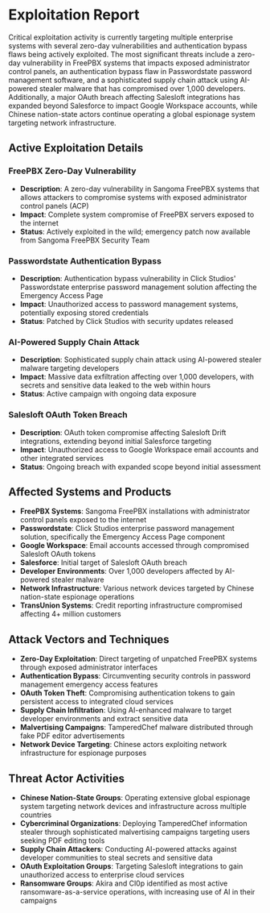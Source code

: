 # Exploitation Report

Critical exploitation activity is currently targeting multiple enterprise systems with several zero-day vulnerabilities and authentication bypass flaws being actively exploited. The most significant threats include a zero-day vulnerability in FreePBX systems that impacts exposed administrator control panels, an authentication bypass flaw in Passwordstate password management software, and a sophisticated supply chain attack using AI-powered stealer malware that has compromised over 1,000 developers. Additionally, a major OAuth breach affecting Salesloft integrations has expanded beyond Salesforce to impact Google Workspace accounts, while Chinese nation-state actors continue operating a global espionage system targeting network infrastructure.

## Active Exploitation Details

### FreePBX Zero-Day Vulnerability
- **Description**: A zero-day vulnerability in Sangoma FreePBX systems that allows attackers to compromise systems with exposed administrator control panels (ACP)
- **Impact**: Complete system compromise of FreePBX servers exposed to the internet
- **Status**: Actively exploited in the wild; emergency patch now available from Sangoma FreePBX Security Team

### Passwordstate Authentication Bypass
- **Description**: Authentication bypass vulnerability in Click Studios' Passwordstate enterprise password management solution affecting the Emergency Access Page
- **Impact**: Unauthorized access to password management systems, potentially exposing stored credentials
- **Status**: Patched by Click Studios with security updates released

### AI-Powered Supply Chain Attack
- **Description**: Sophisticated supply chain attack using AI-powered stealer malware targeting developers
- **Impact**: Massive data exfiltration affecting over 1,000 developers, with secrets and sensitive data leaked to the web within hours
- **Status**: Active campaign with ongoing data exposure

### Salesloft OAuth Token Breach
- **Description**: OAuth token compromise affecting Salesloft Drift integrations, extending beyond initial Salesforce targeting
- **Impact**: Unauthorized access to Google Workspace email accounts and other integrated services
- **Status**: Ongoing breach with expanded scope beyond initial assessment

## Affected Systems and Products

- **FreePBX Systems**: Sangoma FreePBX installations with administrator control panels exposed to the internet
- **Passwordstate**: Click Studios enterprise password management solution, specifically the Emergency Access Page component
- **Google Workspace**: Email accounts accessed through compromised Salesloft OAuth tokens
- **Salesforce**: Initial target of Salesloft OAuth breach
- **Developer Environments**: Over 1,000 developers affected by AI-powered stealer malware
- **Network Infrastructure**: Various network devices targeted by Chinese nation-state espionage operations
- **TransUnion Systems**: Credit reporting infrastructure compromised affecting 4+ million customers

## Attack Vectors and Techniques

- **Zero-Day Exploitation**: Direct targeting of unpatched FreePBX systems through exposed administrator interfaces
- **Authentication Bypass**: Circumventing security controls in password management emergency access features
- **OAuth Token Theft**: Compromising authentication tokens to gain persistent access to integrated cloud services
- **Supply Chain Infiltration**: Using AI-enhanced malware to target developer environments and extract sensitive data
- **Malvertising Campaigns**: TamperedChef malware distributed through fake PDF editor advertisements
- **Network Device Targeting**: Chinese actors exploiting network infrastructure for espionage purposes

## Threat Actor Activities

- **Chinese Nation-State Groups**: Operating extensive global espionage system targeting network devices and infrastructure across multiple countries
- **Cybercriminal Organizations**: Deploying TamperedChef information stealer through sophisticated malvertising campaigns targeting users seeking PDF editing tools
- **Supply Chain Attackers**: Conducting AI-powered attacks against developer communities to steal secrets and sensitive data
- **OAuth Exploitation Groups**: Targeting Salesloft integrations to gain unauthorized access to enterprise cloud services
- **Ransomware Groups**: Akira and Cl0p identified as most active ransomware-as-a-service operations, with increasing use of AI in their campaigns